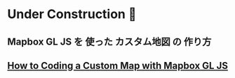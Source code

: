 # Under Construction 🚧

## Mapbox GL JS を 使った カスタム地図 の 作り方

[How to Coding a Custom Map with Mapbox GL JS](https://go-out-mapbox.github.io/)
---

